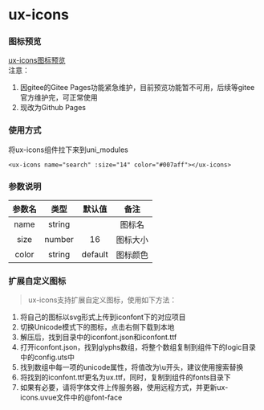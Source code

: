# ux-icons

### 图标预览
[ux-icons图标预览](https://jsdevcoder.github.io/uni-x/iconfont/demo_index.html)   
注意：   
1. 因gitee的Gitee Pages功能紧急维护，目前预览功能暂不可用，后续等gitee官方维护完，可正常使用    
2. 现改为Github Pages  


### 使用方式

将ux-icons组件拉下来到uni_modules

```
<ux-icons name="search" :size="14" color="#007aff"></ux-icons>
```

### 参数说明

|参数名     |类型        | 默认值        |备注       |
|:---:      |:---:       |:---:        |:---:       |
|name       | string     |             | 图标名     |
|size       | number     | 16          | 图标大小   |
|color      | string     | default     | 图标颜色   |

### 扩展自定义图标  

> ux-icons支持扩展自定义图标，使用如下方法：  

1. 将自己的图标以svg形式上传到iconfont下的对应项目  
2. 切换Unicode模式下的图标，点击右侧下载到本地  
3. 解压后，找到目录中的iconfont.json和iconfont.ttf  
4. 打开iconfont.json，找到glyphs数组，将整个数组复制到组件下的logic目录中的config.uts中  
5. 找到数组中每一项的unicode属性，将值改为\u开头，建议使用搜索替换  
6. 将找到的iconfont.ttf更名为ux.ttf，同时，复制到组件的fonts目录下   
7. 如果有必要，请将字体文件上传服务器，使用远程方式，并更新ux-icons.uvue文件中的@font-face  

